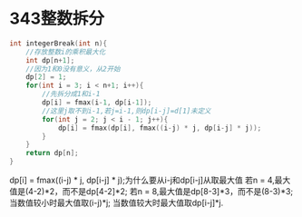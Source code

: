 # 343整数拆分
```c
int integerBreak(int n){
    //存放整数i的乘积最大化
    int dp[n+1];
    //因为1和0没有意义，从2开始
    dp[2] = 1;
    for(int i = 3; i < n+1; i++){
        //先拆分成1和i-1
        dp[i] = fmax(i-1, dp[i-1]);
        //这里j取不到i-1,若j=i-1,则dp[i-j]=d[1]未定义
        for(int j = 2; j < i - 1; j++){
            dp[i] = fmax(dp[i], fmax((i-j) * j, dp[i-j] * j));
        }
    }
    return dp[n];
}
```

dp[i] = fmax((i-j) * j, dp[i-j] * j);为什么要从i-j和dp[i-j]从取最大值
若n = 4,最大值是(4-2)\*2，而不是dp[4-2]\*2;
若n = 8,最大值是dp[8-3]\*3，而不是(8-3)\*3;
当数值较小时最大值取(i-j)*j;
当数值较大时最大值取dp[i-j]*j.